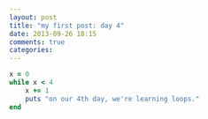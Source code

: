 ```yaml
---
layout: post
title: "my first post: day 4"
date: 2013-09-26 18:15
comments: true
categories:
---
```


``` ruby
x = 0
while x < 4
	x += 1
	puts "on our 4th day, we're learning loops."
end
```
